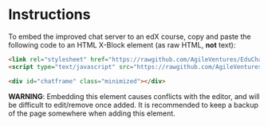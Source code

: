 # Instructions

To embed the improved chat server to an edX course, copy and paste the following code to an HTML X-Block element (as raw HTML, **not** text):

~~~html
<link rel="stylesheet" href="https://rawgithub.com/AgileVentures/EduChat/master/app/assets/app.css">
<script type="text/javascript" src="https://rawgithub.com/AgileVentures/EduChat/master/app/chatframe_toggleBtn.js"></script>

<div id="chatframe" class="minimized"></div>
~~~

**WARNING**: Embedding this element causes conflicts with the editor, and will be difficult to edit/remove once added. It is recommended to keep a backup of the page somewhere when adding this element.
